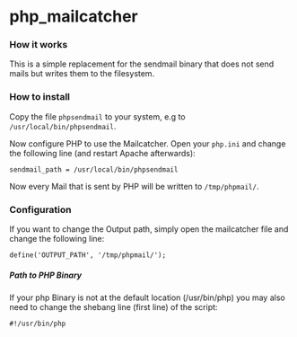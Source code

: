 php_mailcatcher
===============
### How it works

This is a simple replacement for the sendmail binary that does not send mails but writes them to the filesystem.

### How to install

Copy the file `phpsendmail` to your system, e.g to `/usr/local/bin/phpsendmail`.

Now configure PHP to use the Mailcatcher. Open your `php.ini` and change the following line (and restart Apache afterwards):

`sendmail_path = /usr/local/bin/phpsendmail`

Now every Mail that is sent by PHP will be written to `/tmp/phpmail/`.

### Configuration

If you want to change the Output path, simply open the mailcatcher file and change the following line:

`define('OUTPUT_PATH', '/tmp/phpmail/');`

##### Path to PHP Binary

If your php Binary is not at the default location (/usr/bin/php) you may also need to change the shebang line (first line) of the script:

`#!/usr/bin/php`
